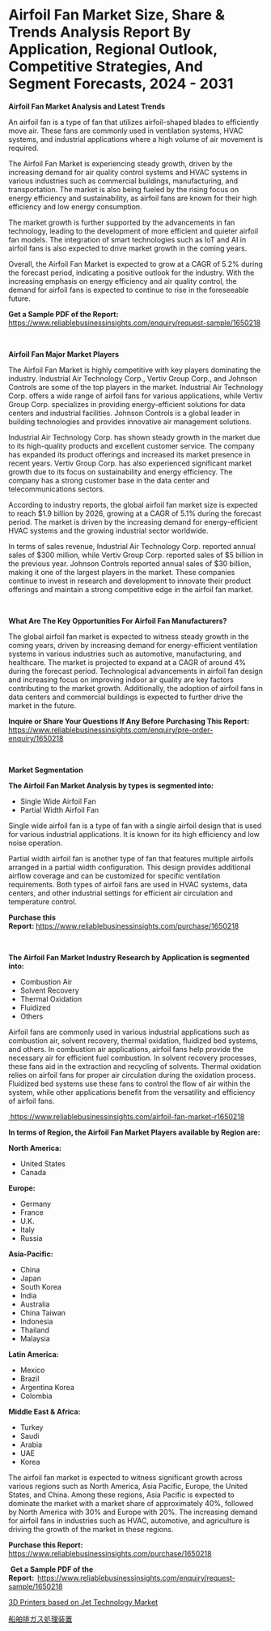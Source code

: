 <p><h1>Airfoil Fan Market Size, Share & Trends Analysis Report By Application, Regional Outlook, Competitive Strategies, And Segment Forecasts, 2024 - 2031</h1></p><p><strong>Airfoil Fan Market Analysis and Latest Trends</strong></p>
<p><p>An airfoil fan is a type of fan that utilizes airfoil-shaped blades to efficiently move air. These fans are commonly used in ventilation systems, HVAC systems, and industrial applications where a high volume of air movement is required.</p><p>The Airfoil Fan Market is experiencing steady growth, driven by the increasing demand for air quality control systems and HVAC systems in various industries such as commercial buildings, manufacturing, and transportation. The market is also being fueled by the rising focus on energy efficiency and sustainability, as airfoil fans are known for their high efficiency and low energy consumption.</p><p>The market growth is further supported by the advancements in fan technology, leading to the development of more efficient and quieter airfoil fan models. The integration of smart technologies such as IoT and AI in airfoil fans is also expected to drive market growth in the coming years.</p><p>Overall, the Airfoil Fan Market is expected to grow at a CAGR of 5.2% during the forecast period, indicating a positive outlook for the industry. With the increasing emphasis on energy efficiency and air quality control, the demand for airfoil fans is expected to continue to rise in the foreseeable future.</p></p>
<p><strong>Get a Sample PDF of the Report:&nbsp;</strong> <a href="https://www.reliablebusinessinsights.com/enquiry/request-sample/1650218">https://www.reliablebusinessinsights.com/enquiry/request-sample/1650218</a></p>
<p>&nbsp;</p>
<p><strong>Airfoil Fan Major Market Players</strong></p>
<p><p>The Airfoil Fan Market is highly competitive with key players dominating the industry. Industrial Air Technology Corp., Vertiv Group Corp., and Johnson Controls are some of the top players in the market. Industrial Air Technology Corp. offers a wide range of airfoil fans for various applications, while Vertiv Group Corp. specializes in providing energy-efficient solutions for data centers and industrial facilities. Johnson Controls is a global leader in building technologies and provides innovative air management solutions. </p><p>Industrial Air Technology Corp. has shown steady growth in the market due to its high-quality products and excellent customer service. The company has expanded its product offerings and increased its market presence in recent years. Vertiv Group Corp. has also experienced significant market growth due to its focus on sustainability and energy efficiency. The company has a strong customer base in the data center and telecommunications sectors.</p><p>According to industry reports, the global airfoil fan market size is expected to reach $1.9 billion by 2026, growing at a CAGR of 5.1% during the forecast period. The market is driven by the increasing demand for energy-efficient HVAC systems and the growing industrial sector worldwide. </p><p>In terms of sales revenue, Industrial Air Technology Corp. reported annual sales of $300 million, while Vertiv Group Corp. reported sales of $5 billion in the previous year. Johnson Controls reported annual sales of $30 billion, making it one of the largest players in the market. These companies continue to invest in research and development to innovate their product offerings and maintain a strong competitive edge in the airfoil fan market.</p></p>
<p>&nbsp;</p>
<p><strong>What Are The Key Opportunities For Airfoil Fan Manufacturers?</strong></p>
<p><p>The global airfoil fan market is expected to witness steady growth in the coming years, driven by increasing demand for energy-efficient ventilation systems in various industries such as automotive, manufacturing, and healthcare. The market is projected to expand at a CAGR of around 4% during the forecast period. Technological advancements in airfoil fan design and increasing focus on improving indoor air quality are key factors contributing to the market growth. Additionally, the adoption of airfoil fans in data centers and commercial buildings is expected to further drive the market in the future.</p></p>
<p><strong>Inquire or Share Your Questions If Any Before Purchasing This Report:</strong> <a href="https://www.reliablebusinessinsights.com/enquiry/pre-order-enquiry/1650218">https://www.reliablebusinessinsights.com/enquiry/pre-order-enquiry/1650218</a></p>
<p>&nbsp;</p>
<p><strong>Market Segmentation</strong></p>
<p><strong>The Airfoil Fan Market Analysis by types is segmented into:</strong></p>
<p><ul><li>Single Wide Airfoil Fan</li><li>Partial Width Airfoil Fan</li></ul></p>
<p><p>Single wide airfoil fan is a type of fan with a single airfoil design that is used for various industrial applications. It is known for its high efficiency and low noise operation. </p><p>Partial width airfoil fan is another type of fan that features multiple airfoils arranged in a partial width configuration. This design provides additional airflow coverage and can be customized for specific ventilation requirements. Both types of airfoil fans are used in HVAC systems, data centers, and other industrial settings for efficient air circulation and temperature control.</p></p>
<p><strong>Purchase this Report:&nbsp;</strong><a href="https://www.reliablebusinessinsights.com/purchase/1650218">https://www.reliablebusinessinsights.com/purchase/1650218</a></p>
<p>&nbsp;</p>
<p><strong>The Airfoil Fan Market Industry Research by Application is segmented into:</strong></p>
<p><ul><li>Combustion Air</li><li>Solvent Recovery</li><li>Thermal Oxidation</li><li>Fluidized</li><li>Others</li></ul></p>
<p><p>Airfoil fans are commonly used in various industrial applications such as combustion air, solvent recovery, thermal oxidation, fluidized bed systems, and others. In combustion air applications, airfoil fans help provide the necessary air for efficient fuel combustion. In solvent recovery processes, these fans aid in the extraction and recycling of solvents. Thermal oxidation relies on airfoil fans for proper air circulation during the oxidation process. Fluidized bed systems use these fans to control the flow of air within the system, while other applications benefit from the versatility and efficiency of airfoil fans.</p></p>
<p><a href="https://www.reliablebusinessinsights.com/airfoil-fan-market-r1650218">&nbsp;https://www.reliablebusinessinsights.com/airfoil-fan-market-r1650218</a></p>
<p><strong>In terms of Region, the Airfoil Fan Market Players available by Region are:</strong></p>
<p>
    <p> <strong> North America: </strong>
        <ul>
            <li>United States</li>
            <li>Canada</li>
        </ul>
        </p> 
    <p> <strong> Europe: </strong>
        <ul>
            <li>Germany</li>
            <li>France</li>
            <li>U.K.</li>
            <li>Italy</li>
            <li>Russia</li>
        </ul>
        </p> 
    <p> <strong> Asia-Pacific: </strong>
        <ul>
            <li>China</li>
            <li>Japan</li>
            <li>South Korea</li>
            <li>India</li>
            <li>Australia</li>
            <li>China Taiwan</li>
            <li>Indonesia</li>
            <li>Thailand</li>
            <li>Malaysia</li>
        </ul>
        </p> 
    <p> <strong> Latin America: </strong>
        <ul>
            <li>Mexico</li>
            <li>Brazil</li>
            <li>Argentina Korea</li>
            <li>Colombia</li>
        </ul>
        </p> 
    <p> <strong> Middle East & Africa: </strong>
        <ul>
            <li>Turkey</li>
            <li>Saudi</li>
            <li>Arabia</li>
            <li>UAE</li>
            <li>Korea</li>
        </ul>
    </p>
    </p>
<p><p>The airfoil fan market is expected to witness significant growth across various regions such as North America, Asia Pacific, Europe, the United States, and China. Among these regions, Asia Pacific is expected to dominate the market with a market share of approximately 40%, followed by North America with 30% and Europe with 20%. The increasing demand for airfoil fans in industries such as HVAC, automotive, and agriculture is driving the growth of the market in these regions.</p></p>
<p><strong>Purchase this Report: </strong><a href="https://www.reliablebusinessinsights.com/purchase/1650218">https://www.reliablebusinessinsights.com/purchase/1650218</a></p>
<p>&nbsp;<strong>Get a Sample PDF of the Report:&nbsp;&nbsp;</strong><a href="https://www.reliablebusinessinsights.com/enquiry/request-sample/1650218">https://www.reliablebusinessinsights.com/enquiry/request-sample/1650218</a></p>
<p><strong></strong></p>
<p><p><a href="https://view.publitas.com/reportprime-1/3d-printers-based-on-jet-technology-market-trends-and-analysis-opportunities-and-challenges-for-future-growth-2024-2031/">3D Printers based on Jet Technology Market</a></p><p><a href="https://medium.com/@kelsitorphy644/2024%E5%B9%B4%E3%81%8B%E3%82%892031%E5%B9%B4%E3%81%BE%E3%81%A7%E3%81%AE%E6%9C%9F%E9%96%93%E3%81%AE%E4%B8%96%E7%95%8C%E3%81%AE%E8%88%B9%E8%88%B6%E6%8E%92%E6%B0%97%E3%82%AC%E3%82%B9%E5%87%A6%E7%90%86%E8%A3%85%E7%BD%AE%E5%B8%82%E5%A0%B4%E3%81%AE%E6%A9%9F%E4%BC%9A%E3%81%A8%E4%BA%88%E6%B8%AC-693dce57c655">船舶排ガス処理装置</a></p></p>